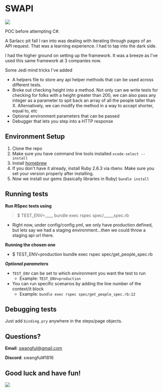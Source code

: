 # SWAPI

![](https://media0.giphy.com/media/CuMiNoTRz2bYc/giphy.gif)

POC before attempting C#.

A Sarlacc pit fall I ran into was dealing with iterating through pages of an API request. That was a learning experience. I had to tap into the dark side.

I had the higher ground on setting up the framework. It was a breeze as I've used this same framework at 3 companies now.

Some Jedi mind tricks I've added
- A helpers file to store any api helper methods that can be used across different tests. 
- Broke out checking height into a method. Not only can we write tests for checking for folks with a height greater than 200, we can also pass any integer as a parameter to spit back an array of all the people taller than X. Alternatively, we can modify the method in a way to accept shorter, equal to, etc
- Optional environment parameters that can be passed
- Debugger that lets you step into a HTTP response

## Environment Setup

1. Clone the repo 
2. Make sure you have command line tools installed `xcode-select --install`
3. Install [homebrew](https://brew.sh/) 
4. If you don't have it already, install Ruby 2.6.3 via rbenv. Make sure you set your version properly after installing.
5. Now we install our gems (basically libraries in Ruby) `bundle install`

## Running tests

**Run RSpec tests using** 
> $ TEST_ENV=____ bundle exec rspec spec/_____spec.rb

- Right now, under config/config.yml, we only have production defined, but lets say we had a staging environment...then we could throw a staging api url there. 

**Running the chosen one**
- $ TEST_ENV=production bundle exec rspec spec/get_people_spec.rb

***Optional parameters***

 - `TEST_ENV` can be set to which environment you want the test to run 
   -  Example: `TEST_ENV=production`
 - You can run specific scenarios by adding the line number of the context/it block
   - Example: `bundle exec rspec spec/get_people_spec.rb:12`

## Debugging tests

Just add `binding.pry` anywhere in the steps/page objects. 

## Questions?
**Email**: swangful@gmail.com

**Discord**: swangful#1816

## Good luck and have fun!
![](https://media2.giphy.com/media/3o7abB06u9bNzA8lu8/giphy.gif)
